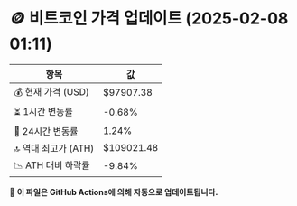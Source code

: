 # 🪙 비트코인 가격 업데이트 (2025-02-08 01:11)

| 항목                | 값 |
|--------------------|----------------|
| 💰 현재 가격 (USD) | $97907.38 |
| ⏳ 1시간 변동률    | -0.68% |
| 📆 24시간 변동률   | 1.24% |
| 🔝 역대 최고가 (ATH) | $109021.48 |
| 📉 ATH 대비 하락률 | -9.84% |

🔄 **이 파일은 GitHub Actions에 의해 자동으로 업데이트됩니다.**
